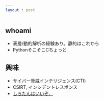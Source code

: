 ```yaml
---
layout : post
---
```


## whoami
 - 表層/動的解析の経験あり。静的はこれから
 - PythonそこそこCちょっと

## 興味
 - サイバー脅威インテリジェンス(CTI)
 - CSIRT, インシデントレスポンス
 - [しろたんはいいぞ．](https://sirotan.fun/)
